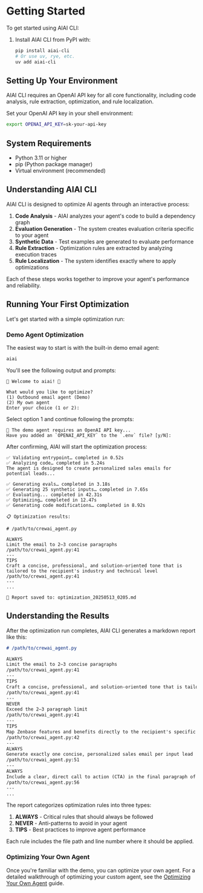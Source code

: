 # Getting Started

To get started using AIAI CLI:

1. Install AIAI CLI from PyPI with:

   ```bash
   pip install aiai-cli
   # Or use uv, rye, etc.
   uv add aiai-cli
   ```

## Setting Up Your Environment

AIAI CLI requires an OpenAI API key for all core functionality, including code analysis, rule extraction, optimization, and rule localization.

Set your OpenAI API key in your shell environment:

```bash
export OPENAI_API_KEY=sk-your-api-key
```

## System Requirements

- Python 3.11 or higher
- pip (Python package manager)
- Virtual environment (recommended)

## Understanding AIAI CLI

AIAI CLI is designed to optimize AI agents through an interactive process:

1. **Code Analysis** - AIAI analyzes your agent's code to build a dependency graph
2. **Evaluation Generation** - The system creates evaluation criteria specific to your agent
3. **Synthetic Data** - Test examples are generated to evaluate performance
4. **Rule Extraction** - Optimization rules are extracted by analyzing execution traces
5. **Rule Localization** - The system identifies exactly where to apply optimizations

Each of these steps works together to improve your agent's performance and reliability.

## Running Your First Optimization

Let's get started with a simple optimization run:

### Demo Agent Optimization

The easiest way to start is with the built-in demo email agent:

```bash
aiai
```

You'll see the following output and prompts:

```
🚀 Welcome to aiai! 🤖

What would you like to optimize?
(1) Outbound email agent (Demo)
(2) My own agent
Enter your choice (1 or 2):
```

Select option 1 and continue following the prompts:

```
🔑 The demo agent requires an OpenAI API key...
Have you added an `OPENAI_API_KEY` to the `.env` file? [y/N]:
```

After confirming, AIAI will start the optimization process:

```
✅ Validating entrypoint… completed in 0.52s
✅ Analyzing code… completed in 5.24s
The agent is designed to create personalized sales emails for potential leads...

✅ Generating evals… completed in 3.18s
✅ Generating 25 synthetic inputs… completed in 7.65s
✅ Evaluating... completed in 42.31s
✅ Optimizing… completed in 12.47s
✅ Generating code modifications… completed in 8.92s

📋 Optimization results:

# /path/to/crewai_agent.py

ALWAYS
Limit the email to 2–3 concise paragraphs
/path/to/crewai_agent.py:41
---
TIPS
Craft a concise, professional, and solution-oriented tone that is tailored to the recipient's industry and technical level
/path/to/crewai_agent.py:41
---
...

📝 Report saved to: optimization_20250513_0205.md
```

## Understanding the Results

After the optimization run completes, AIAI CLI generates a markdown report like this:

```markdown
# /path/to/crewai_agent.py

ALWAYS
Limit the email to 2–3 concise paragraphs
/path/to/crewai_agent.py:41
---
TIPS
Craft a concise, professional, and solution-oriented tone that is tailored to the recipient's industry and technical level
/path/to/crewai_agent.py:41
---
NEVER
Exceed the 2–3 paragraph limit
/path/to/crewai_agent.py:41
---
TIPS
Map Zenbase features and benefits directly to the recipient's specific pain points and business context
/path/to/crewai_agent.py:42
---
ALWAYS
Generate exactly one concise, personalized sales email per input lead
/path/to/crewai_agent.py:51
---
ALWAYS
Include a clear, direct call to action (CTA) in the final paragraph of the email
/path/to/crewai_agent.py:56
---
...
```

The report categorizes optimization rules into three types:

1. **ALWAYS** - Critical rules that should always be followed
2. **NEVER** - Anti-patterns to avoid in your agent
3. **TIPS** - Best practices to improve agent performance

Each rule includes the file path and line number where it should be applied.


### Optimizing Your Own Agent

Once you're familiar with the demo, you can optimize your own agent. For a detailed walkthrough of optimizing your custom agent, see the [Optimizing Your Own Agent](../examples/custom-agents.md) guide.
